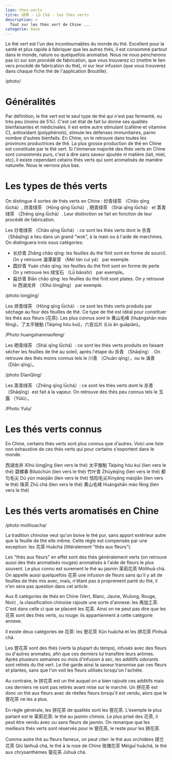 ```yaml
---
lien: thes-verts
titre: 绿茶 - Lǜ Chá - les thés verts 
description: >
  Tout sur les thés vert de Chine ...
categorie: base
---
```


Le thé vert est l'un des incontournables du monde du thé. Excellent pour la santé et plus rapide à fabriquer que les autres thés, il est consommé partout dans le monde, nature ou quelquefois aromatisé. 
Nous ne nous pencherons pas ici sur son procédé de fabrication, que vous trouverez ici (mettre le lien vers procédé de fabrication du thé), ni sur leur infusion (que vous trouverez dans chaque fiche thé de l'application Broutille). 


/photo/


# Généralités

Par définition, le thé vert est le seul type de thé qui n'est pas fermenté, ou très peu (moins de 5%). C'est cet état de fait lui donne ses qualités bienfaisantes et médicinales. Il est entre autre stimulant (caféine et vitamine C), antioxidant (polyphénols), stimule les défenses immunitaires, parmi nombre d'autres bienfaits. 
En Chine, on le retrouve dans toutes les provinces productrices de thé. La plus grosse production de thé en Chine est constituée par le thé vert. Si l'immense majorité des thés verts en Chine sont consommés purs, c'est à dire sans saveur ajoutée ni matière (lait, miel, etc), il existe cependant cetains thés verts qui sont aromatisés de manière naturelle. Nous le verrons plus bas. 

# Les types de thés verts

On distingue 4 sortes de thés verts en Chine : 炒青绿茶 （Chǎo qīng lǜchá）, 烘青绿茶 （Hōng qīng lǜchá）, 晒青绿茶 （Shài qīng lǜchá）
 et 蒸青绿茶 （Zhēng qīng lǜchá）. Leur distinction se fait en fonction de leur procédé de fabrication.

Les 炒青绿茶 （Chǎo qīng lǜchá）: ce sont les thés verts dont le 杀青 （Shāqīng) a lieu dans un grand "wok", à la main ou à l'aide de marchines. 
On distinguera trois sous catégories:
 - 长炒青 Zhǎng chǎo qīng: les feuilles du thé finit sont en forme de sourcil. On y retrouve 湄潭翠芽 （Méi tán cuì yá） par exemple.
 - 圆炒青 Yuán chǎo qīng: les feuilles du thé finit sont en forme de perle. On y retrouve les 绿宝石 （Lǜ bǎoshí） par exemple。
 - 扁炒青 Biǎn chǎo qīng: les feuilles du thé finit sont plates. On y retrouve le 西湖龙井 （Xīhú lóngjǐng） par exemple. 


/photo longjing/


Les 烘青绿茶 （Hōng qīng lǜchá）: ce sont les thés verts produits par séchage au four des feuilles de thé. Ce type de thé est idéal pour constituer les thés aux fleurs (花茶). 
Les plus connus sont le 黄山毛峰 (Huángshān máo fēng)，了太平猴魁 (Tàipíng hóu kuí)，六安瓜片 (Liù ān guāpiàn)。

/Photo huangshanmaofeng/

Les 晒青绿茶 （Shài qīng lǜchá）: ce sont les thés verts produits en faisant sécher les feuilles de thé au soleil, après l'étape du 杀青 （Shāqīng）. 
On retrouve des thés moins connus tels le 川青 （Chuān qīng），ou le 滇青 （Diān qīng）。 

/photo DianQing/

Les 蒸青绿茶 （Zhēng qīng lǜchá）: ce sont les thés verts dont le 杀青 （Shāqīng）est fait à la vapeur. 
On retrouve des thés peu connus tels le 玉露 （Yùlù）。

/Photo Yulu/

# Les thés verts connus

En Chine, certains thés verts sont plus connus que d'autres. Voici une liste non exhaustive de ces thés verts qui pour certains s'exportent dans le monde. 

西湖龙井 Xīhú lóngjǐng (lien vers le thé)
太平猴魁 Tàipíng hóu kuí (lien vers le thé)
碧螺春 Bìluóchūn (lien vers le thé)
竹叶青 Zhúyèqīng (lien vers le thé)
都匀毛尖 Dū yún máojiān (lien vers le thé)
信阳毛尖Xìnyáng máojiān (lien vers le thé)
珠茶 Zhū chá (lien vers le thé)
黄山毛峰 Huángshān máo fēng (lien vers le thé)

# Les thés verts aromatisés en Chine

/photo molihuacha/

La tradition chinoise veut qu'on boive le thé pur, sans apport extérieur autre que la feuille de thé elle même. 
Cette règle est compensée par une exception: les 花茶 Huāchá (littéralement "thés aux fleurs").

Les "thés aux fleurs" en effet sont des thés généralement verts (on retrouve aussi des thés aromatisés rouges) aromatisés à l'aide de fleurs le plus souvent. Le plus connu est surement le thé au jasmin 茉莉花茶 Mòlìhuā chá. On appelle aussi quelquefois 花茶 une infusion de fleurs sans qu'il y ait de feuilles de thés mis avec, mais, n'étant pas à proprement parlé du thé, il n'en sera pas question dans cet article. 

Aux 6 catégories de thés en Chine (Vert, Blanc, Jaune, Wulong, Rouge, Noir) , la classification chinoise  rajoute une sorte d'annexe: les 再加工茶. C'est dans celle ci que se placent les 花茶. Ainsi on ne peut pas dire que les 花茶 sont des thés verts, ou rouge: ils appartiennent à cette catégorie annexe. 

Il existe deux catégories de 花茶: les 窨花茶 Xūn huāchá et les 拼花茶 Pīnhuā chá.

Les 窨花茶 sont des thés (verts la plupart du temps), infusés avec des fleurs ou d'autres aromates, afin que ces derniers lui transfère leurs arômes. Après plusieurs semaines ou mois d'infusion à sec, les additifs odorants sont retirés du thé vert. Le thé garde ainsi la saveur transmise par ces fleurs et plantes, sans que l'on voit les fleurs utilisés lorsqu'on l'achète. 

Au contraire, le 拼花茶 est un thé auquel on a bien rajouté ces additifs mais ces derniers ne sont pas retirés avant mise sur le marché. Un 拼花茶 est donc un thé aux fleurs avec de réelles fleurs lorsqu'il est vendu, alors que le 窨花茶 ne les a plus. 

En règle générale, les 拼花茶 de qualités sont les 窨花茶. 
L'exemple le plus parlant est le 茉莉花茶: le thé au jasmin chinois. Le plus prisé des 花茶, il peut être vendu avec ou sans fleurs de jasmin. On remarque que les meilleurs thés verts sont réservés pour le 窨花茶, le reste pour les 拼花茶. 

Comme autre thé au fleurs fameux, on peut citer: le thé aux orchidées 球兰花茶 Qiú lánhuā chá, le thé à la rose de Chine 玫瑰花茶 Méiguī huāchá, le thé aux chrysanthèmes 菊花茶 Júhuā chá.

